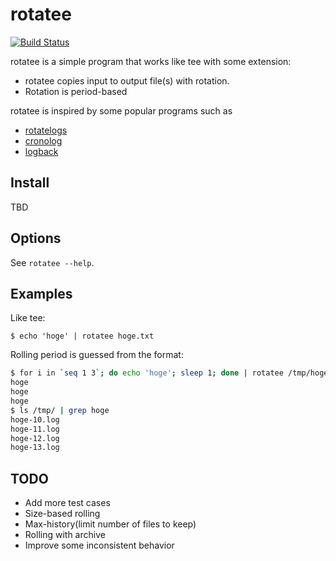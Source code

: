 # rotatee

[![Build Status](https://travis-ci.org/saka1/rotatee.svg?branch=master)](https://travis-ci.org/saka1/rotatee)

rotatee is a simple program that works like tee with some extension:

- rotatee copies input to output file(s) with rotation.
- Rotation is period-based

rotatee is inspired by some popular programs such as 

- [rotatelogs](https://httpd.apache.org/docs/2.4/programs/rotatelogs.html)
- [cronolog](http://linux.die.net/man/1/cronolog)
- [logback](http://logback.qos.ch/)

## Install
TBD

## Options
See `rotatee --help`.

## Examples
Like tee:
```
$ echo 'hoge' | rotatee hoge.txt
```

Rolling period is guessed from the format:
```bash
$ for i in `seq 1 3`; do echo 'hoge'; sleep 1; done | rotatee /tmp/hoge-%S.log
hoge
hoge
hoge
$ ls /tmp/ | grep hoge
hoge-10.log
hoge-11.log
hoge-12.log
hoge-13.log
```

## TODO
- Add more test cases
- Size-based rolling
- Max-history(limit number of files to keep)
- Rolling with archive
- Improve some inconsistent behavior